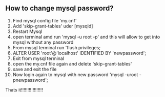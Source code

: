 ## How to change mysql password?
1. Find mysql config file 'my.cnf' 
2. Add 'skip-grant-tables' uder [mysqld]
3. Restart Mysql
4. open terminal amd run 'mysql -u root -p' and this will allow to get into mysql without any password
5. From mysql terminal run 'flush privileges;
6. ALTER USER 'root'@'localhost' IDENTIFIED BY 'newpassword';
7. Exit from mysql terminal
8. open the my.cnf file again and delete 'skip-grant-tables'
9. save and exit the file
10. Now login again to mysql with new password 'mysql -uroot -pnewpassword';

Thats it!!!!!!!!!!!!!!!!!